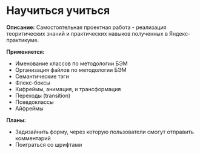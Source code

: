 # Научиться учиться

__Описание:__ Cамостоятельная проектная работа - реализация теоритических знаний и практических навыков полученных в Яндекс-практикуме.

__Применяется:__
 * Именование классов по методологии БЭМ
 * Организация файлов по методологии БЭМ
 * Семантические тэги
 * Флекс-боксы
 * Кифреймы, анимация, и трансформация
 * Переходы (transition)
 * Псевдоклассы
 * Айфреймы

 __Планы:__
 * Задизайнить форму, через которую пользователи смогут отправить комментарий
 * Поиграться со шрифтами
